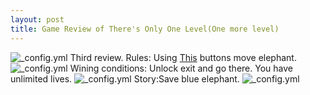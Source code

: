 ```yaml
---
layout: post
title: Game Review of There's Only One Level(One more level)
---
```

![_config.yml](https://apf.mail.ru/cgi-bin/readmsg?id=14667803070000000510;0;1&af_preview=1&exif=1)
Third review.
Rules: Using [This](http://suprema63.ru/msdr/portal/testing/image.do?blobId=372312274) buttons move elephant.
![_config.yml](https://apf.mail.ru/cgi-bin/readmsg?id=14667803070000000510;0;2&af_preview=1&exif=1)
Wining conditions: Unlock exit and go there. You have unlimited lives.
![_config.yml](https://apf.mail.ru/cgi-bin/readmsg?id=14667803070000000510;0;3&af_preview=1&exif=1)
Story:Save blue elephant.
![_config.yml](https://apf.mail.ru/cgi-bin/readmsg?id=14667804590000000084;0;1&af_preview=1&exif=1)

